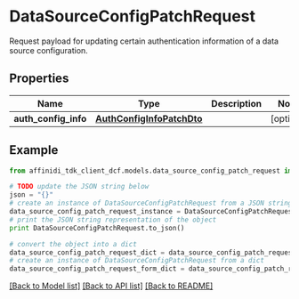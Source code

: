 # DataSourceConfigPatchRequest

Request payload for updating certain authentication information of a data source configuration.

## Properties

| Name                 | Type                                                    | Description | Notes      |
| -------------------- | ------------------------------------------------------- | ----------- | ---------- |
| **auth_config_info** | [**AuthConfigInfoPatchDto**](AuthConfigInfoPatchDto.md) |             | [optional] |

## Example

```python
from affinidi_tdk_client_dcf.models.data_source_config_patch_request import DataSourceConfigPatchRequest

# TODO update the JSON string below
json = "{}"
# create an instance of DataSourceConfigPatchRequest from a JSON string
data_source_config_patch_request_instance = DataSourceConfigPatchRequest.from_json(json)
# print the JSON string representation of the object
print DataSourceConfigPatchRequest.to_json()

# convert the object into a dict
data_source_config_patch_request_dict = data_source_config_patch_request_instance.to_dict()
# create an instance of DataSourceConfigPatchRequest from a dict
data_source_config_patch_request_form_dict = data_source_config_patch_request.from_dict(data_source_config_patch_request_dict)
```

[[Back to Model list]](../README.md#documentation-for-models) [[Back to API list]](../README.md#documentation-for-api-endpoints) [[Back to README]](../README.md)
